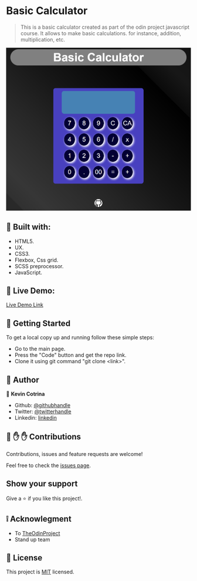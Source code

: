 # Basic Calculator

> This is a basic calculator created as part of the odin project javascript course. It allows to make basic calculations. for instance, addition, multiplication, etc.

![screenshot](./assets/iimg/screenshot.png)

## :hammer: Built with:

- HTML5.
- UX.
- CSS3.
- Flexbox, Css grid.
- SCSS preprocessor.
- JavaScript.

## :red_circle: Live Demo:

[Live Demo Link](https://kcotrinam.github.io/calculator/)

## :construction_worker: Getting Started

To get a local copy up and running follow these simple steps:

- Go to the main page.
- Press the "Code" button and get the repo link.
- Clone it using git command "git clone &lt;link>".

## :bust_in_silhouette: Author

👤 **Kevin Cotrina**

- Github: [@githubhandle](https://github.com/kcotrinam92)
- Twitter: [@twitterhandle](https://twitter.com/KevinCot12)
- Linkedin: [linkedin](https://www.linkedin.com/in/kevin-cotrina-6208b7149/)

## 🤝 :raised_hand: :raised_hand: Contributions

Contributions, issues and feature requests are welcome!

Feel free to check the [issues page](https://github.com/kcotrinam/calculator/issues).

## Show your support

Give a :star: if you like this project!.

## :grey_exclamation: Acknowlegment

- To [TheOdinProject](https://www.theodinproject.com/dashboard)
- Stand up team

## 📝 License

This project is [MIT](./LICENSE) licensed.
